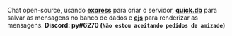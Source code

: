 Chat open-source, usando **[express](https://npmjs.com/package/express)** para criar o servidor, **[quick.db](https://npmjs.com/package/quick.db)** para salvar as mensagens no banco de dados e **[ejs](https://npmjs.com/package/ejs)** para renderizar as mensagens.
**Discord: py#6270 (`Não estou aceitando pedidos de amizade`)**
